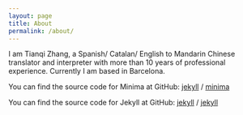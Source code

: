 ```yaml
---
layout: page
title: About
permalink: /about/
---
```


I am Tianqi Zhang, a Spanish/ Catalan/ English to Mandarin Chinese translator and interpreter with more than 10 years of professional experience. Currently I am based in Barcelona.

You can find the source code for Minima at GitHub:
[jekyll][jekyll-organization] /
[minima](https://github.com/jekyll/minima)

You can find the source code for Jekyll at GitHub:
[jekyll][jekyll-organization] /
[jekyll](https://github.com/jekyll/jekyll)


[jekyll-organization]: https://github.com/jekyll
